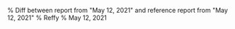 % Diff between report from "May 12, 2021" and reference report from "May 12, 2021"
% Reffy
% May 12, 2021

